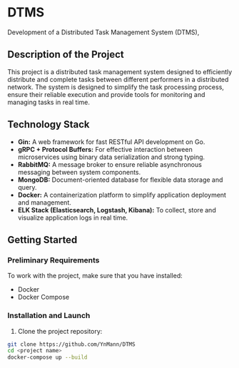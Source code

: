 # DTMS
Development of a Distributed Task Management System (DTMS),

## Description of the Project

This project is a distributed task management system designed to efficiently distribute and complete tasks between different performers in a distributed network. The system is designed to simplify the task processing process, ensure their reliable execution and provide tools for monitoring and managing tasks in real time.

## Technology Stack

- **Gin:** A web framework for fast RESTful API development on Go.
- **gRPC + Protocol Buffers:** For effective interaction between microservices using binary data serialization and strong typing.
- **RabbitMQ:** A message broker to ensure reliable asynchronous messaging between system components.
- **MongoDB:** Document-oriented database for flexible data storage and query.
- **Docker:** A containerization platform to simplify application deployment and management.
- **ELK Stack (Elasticsearch, Logstash, Kibana):** To collect, store and visualize application logs in real time.

## Getting Started

### Preliminary Requirements

To work with the project, make sure that you have installed:

- Docker
- Docker Compose

### Installation and Launch

1. Clone the project repository:

```bash
git clone https://github.com/YnMann/DTMS
cd <project name>
docker-compose up --build
